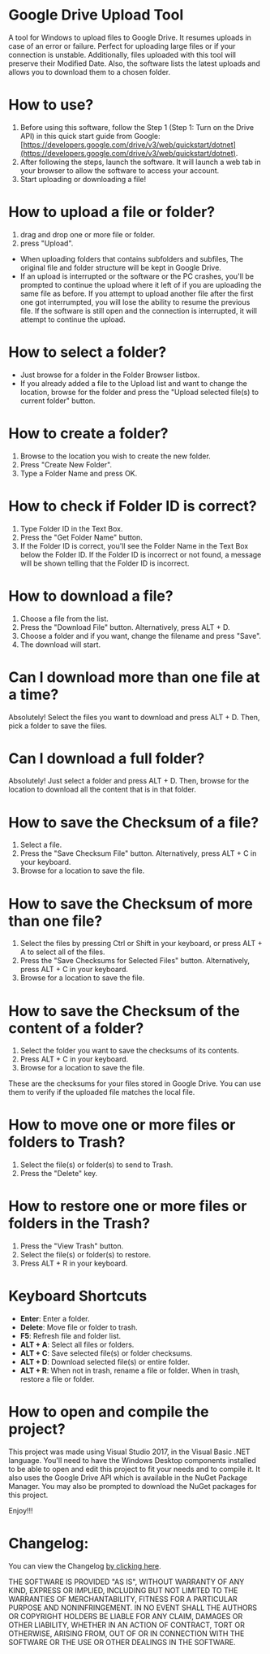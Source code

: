 # Google Drive Upload Tool
A tool for Windows to upload files to Google Drive. It resumes uploads in case of an error or failure. Perfect for uploading large files or if your connection is unstable. Additionally, files uploaded with this tool will preserve their Modified Date. Also, the software lists the latest uploads and allows you to download them to a chosen folder.

# How to use?
1. Before using this software, follow the Step 1 (Step 1: Turn on the Drive API) in this quick start guide from Google: [https://developers.google.com/drive/v3/web/quickstart/dotnet](https://developers.google.com/drive/v3/web/quickstart/dotnet).
2. After following the steps, launch the software. It will launch a web tab in your browser to allow the software to access your account.
3. Start uploading or downloading a file!

# How to upload a file or folder?
1. drag and drop one or more file or folder.
2. press "Upload". 

* When uploading folders that contains subfolders and subfiles, The original file and folder structure will be kept in Google Drive.
* If an upload is interrupted or the software or the PC crashes, you'll be prompted to continue the upload where it left of if you are uploading the same file as before. If you attempt to upload another file after the first one got interrumpted, you will lose the ability to resume the previous file. If the software is still open and the connection is interrupted, it will attempt to continue the upload.

# How to select a folder?
* Just browse for a folder in the Folder Browser listbox.
* If you already added a file to the Upload list and want to change the location, browse for the folder and press the "Upload selected file(s) to current folder" button.

# How to create a folder?
1. Browse to the location you wish to create the new folder.
2. Press "Create New Folder".
3. Type a Folder Name and press OK.

# How to check if Folder ID is correct?
1. Type Folder ID in the Text Box.
2. Press the "Get Folder Name" button.
3. If the Folder ID is correct, you'll see the Folder Name in the Text Box below the Folder ID. If the Folder ID is incorrect or not found, a message will be shown telling that the Folder ID is incorrect.

# How to download a file?
1. Choose a file from the list.
2. Press the "Download File" button. Alternatively, press ALT + D.
3. Choose a folder and if you want, change the filename and press "Save".
4. The download will start.

# Can I download more than one file at a time?
Absolutely! Select the files you want to download and press ALT + D. Then, pick a folder to save the files.

# Can I download a full folder?
Absolutely! Just select a folder and press ALT + D. Then, browse for the location to download all the content that is in that folder.

# How to save the Checksum of a file?
1. Select a file.
2. Press the "Save Checksum File" button. Alternatively, press ALT + C in your keyboard.
3. Browse for a location to save the file.

# How to save the Checksum of more than one file?
1. Select the files by pressing Ctrl or Shift in your keyboard, or press ALT + A to select all of the files.
2. Press the "Save Checksums for Selected Files" button. Alternatively, press ALT + C in your keyboard.
3. Browse for a location to save the file.

# How to save the Checksum of the content of a folder?
1. Select the folder you want to save the checksums of its contents.
2. Press ALT + C in your keyboard.
3. Browse for a location to save the file.

These are the checksums for your files stored in Google Drive. You can use them to verify if the uploaded file matches the local file.

# How to move one or more files or folders to Trash?
1. Select the file(s) or folder(s) to send to Trash.
2. Press the "Delete" key.

# How to restore one or more files or folders in the Trash?
1. Press the "View Trash" button.
2. Select the file(s) or folder(s) to restore.
3. Press ALT + R in your keyboard.

# Keyboard Shortcuts
* **Enter**: Enter a folder.
* **Delete**: Move file or folder to trash.
* **F5**: Refresh file and folder list.
* **ALT + A**: Select all files or folders.
* **ALT + C**: Save selected file(s) or folder checksums.
* **ALT + D**: Download selected file(s) or entire folder.
* **ALT + R**: When not in trash, rename a file or folder. When in trash, restore a file or folder.

# How to open and compile the project?
This project was made using Visual Studio 2017, in the Visual Basic .NET language. You'll need to have the Windows Desktop components installed to be able to open and edit this project to fit your needs and to compile it. It also uses the Google Drive API which is available in the NuGet Package Manager. You may also be prompted to download the NuGet packages for this project.

Enjoy!!!

# Changelog:
You can view the Changelog [by clicking here](https://github.com/moisesmcardona/GoogleDriveUploadTool/blob/master/Google%20Drive%20Uploader1/Changelog.txt).

THE SOFTWARE IS PROVIDED "AS IS", WITHOUT WARRANTY OF ANY KIND, EXPRESS OR IMPLIED, INCLUDING BUT NOT LIMITED TO THE WARRANTIES OF MERCHANTABILITY, FITNESS FOR A PARTICULAR PURPOSE AND NONINFRINGEMENT. IN NO EVENT SHALL THE AUTHORS OR COPYRIGHT HOLDERS BE LIABLE FOR ANY CLAIM, DAMAGES OR OTHER LIABILITY, WHETHER IN AN ACTION OF CONTRACT, TORT OR OTHERWISE, ARISING FROM, OUT OF OR IN CONNECTION WITH THE SOFTWARE OR THE USE OR OTHER DEALINGS IN THE SOFTWARE.
